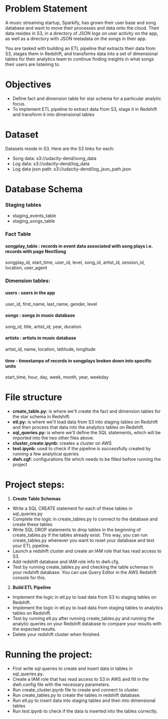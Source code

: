 # Problem Statement

A music streaming startup, Sparkify, has grown their user base and song database and want to move their processes and data onto the cloud. Their data resides in S3, in a directory of JSON logs on user activity on the app, as well as a directory with JSON metadata on the songs in their app.

You are tasked with building an ETL pipeline that extracts their data from S3, stages them in Redshift, and transforms data into a set of dimensional tables for their analytics team to continue finding insights in what songs their users are listening to.


# Objectives

- Define fact and dimension table for star schema for a particular analytic focus.
- To implement ETL pipeline to extract data from S3, stage it in Redshift and transform it into dimensional tables


# Dataset

Datasets reside in S3. Here are the S3 links for each:
- Song data: s3://udacity-dend/song_data
- Log data: s3://udacity-dend/log_data
- Log data json path: s3://udacity-dend/log_json_path.json


# Database Schema

### Staging tables
- staging_events_table
- staging_songs_table

### Fact Table
#### songplay_table : records in event data associated with song plays i.e. records with page NextSong 
songplay_id, start_time, user_id, level, song_id, artist_id, session_id, location, user_agent

### Dimension tables:
#### users : users in the app
user_id, first_name, last_name, gender, level

#### songs : songs in music database
song_id, title, artist_id, year, duration

#### artists : artists in music database
artist_id, name, location, lattitude, longitude

#### time - timestamps of records in songplays broken down into specific units
start_time, hour, day, week, month, year, weekday


# File structure

- **create_table.py:** is where we'll create the fact and dimension tables for the star schema in Redshift. 
- **etl.py:** is where we'll load data from S3 into staging tables on Redshift and then process that data into the analytics tables on Redshift.
- **sql_queries.py:** is where we'll define the SQL statements, which will be imported into the two other files above. 
- **cluster_create.ipynb:** creates a cluster on AWS  
- **test.ipynb:** used to check if the pipeline is successfully created by running a few analytical queries
- **dwh.cgf:** configurations file which needs to be filled before running the project


# Project steps:
1. **Create Table Schemas**
 - Write a SQL CREATE statement for each of these tables in sql_queries.py
 - Complete the logic in create_tables.py to connect to the database and create these tables
 - Write SQL DROP statements to drop tables in the beginning of create_tables.py if the tables already exist. This way, you can run create_tables.py whenever you want to reset your database and test your ETL pipeline. 
 - Launch a redshift cluster and create an IAM role that has read access to S3.
 - Add redshift database and IAM role info to dwh.cfg.
 - Test by running create_tables.py and checking the table schemas in your redshift database. You can use Query Editor in the AWS Redshift console for this.
 
2. **Build ETL Pipeline** 
 - Implement the logic in etl.py to load data from S3 to staging tables on Redshift.
 - Implement the logic in etl.py to load data from staging tables to analytics tables on Redshift.
 - Test by running etl.py after running create_tables.py and running the analytic queries on your Redshift database to compare your results with the expected results.
 - Delete your redshift cluster when finished.
 
# Running the project:
- First write sql queries to create and insert data in tables in sql_queries.py.
- Create a IAM role that has read access to S3 in AWS and fill in the dwh.config file with the necessary parameters.
- Run create_cluster.ipynb file to create and connect to cluster.
- Run create_tables.py to create the tables in redshift database. 
- Run etl.py to insert data into staging tables and then into dimensional tables
- Run test.ipynb to check if the data is inserted into the tables correctly.